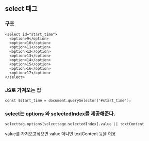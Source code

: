 ## select 태그

### 구조

    <select id="start_time">
      <option>9</option>
      <option>10</option>
      <option>11</option>
      <option>12</option>
      <option>13</option>
      <option>14</option>
      <option>15</option>
      <option>16</option>
      <option>17</option>
    </select>

### JS로 가져오는 법

    const $start_time = document.querySelector('#start_time');


### select는 options 와 selectedIndex를 제공해준다.

    selecttag.options[selecttage.selectedIndex].value || textContent

value를 가져오고싶으면 value 아니면 textContent 등을 이용